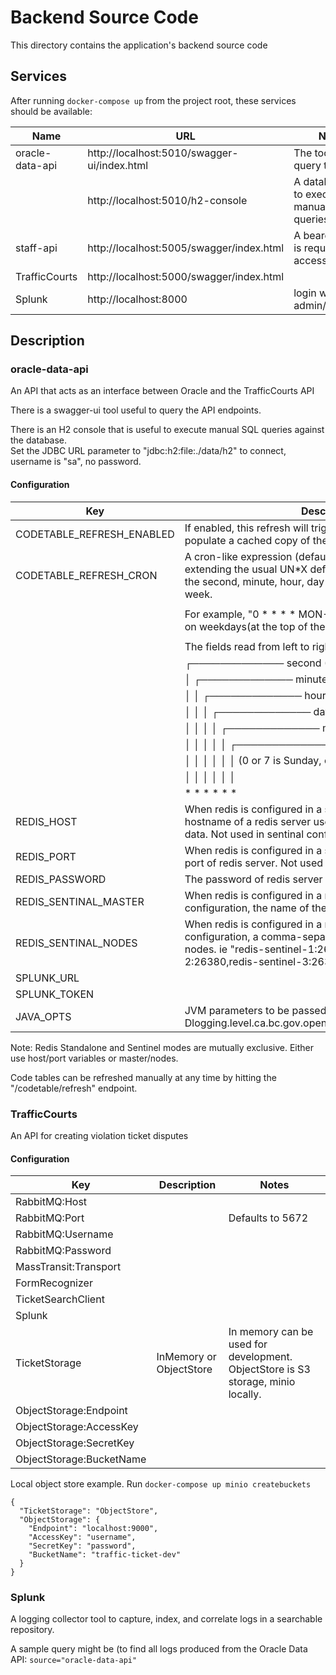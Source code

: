 # Backend Source Code

This directory contains the application's backend source code

## Services

After running `docker-compose up` from the project root, these services should be available:

| Name                  | URL                                          | Notes
| --------------------- | -------------------------------------------- | --------------------------------------------
| oracle-data-api       | http://localhost:5010/swagger-ui/index.html  | The tool to query the API
|                       | http://localhost:5010/h2-console             | A database tool to execute manual SQL queries
| staff-api             | http://localhost:5005/swagger/index.html     | A bearer token is required to access the api
| TrafficCourts         | http://localhost:5000/swagger/index.html     | 
| Splunk                | http://localhost:8000                        | login with admin/password

## Description

### oracle-data-api
An API that acts as an interface between Oracle and the TrafficCourts API 

There is a swagger-ui tool useful to query the API endpoints.

There is an H2 console that is useful to execute manual SQL queries against the database.  
Set the JDBC URL parameter to "jdbc:h2:file:./data/h2" to connect, username is "sa", no password.

#### Configuration

| Key                         | Description
| --------------------------- | ----------------------------------------------------------------------------------------
| CODETABLE_REFRESH_ENABLED   | If enabled, this refresh will trigger a pull from JUSTIN to populate a cached copy of the lookup data in redis.
| CODETABLE_REFRESH_CRON      | A cron-like expression (defaulting to once per day at 3am), extending the usual UN*X definition to include triggers on the second, minute, hour, day of month, month, and day of week. 
|                             | 
|                             | For example, "0 * * * * MON-FRI" means once per minute on weekdays(at the top of the minute - the 0th second). 
|                             | 
|                             | The fields read from left to right are interpreted as follows:
|                             |  ┌───────────── second (0-59)
|                             |  │ ┌───────────── minute (0 - 59)
|                             |  │ │ ┌───────────── hour (0 - 23)
|                             |  │ │ │ ┌───────────── day of the month (1 - 31)
|                             |  │ │ │ │ ┌───────────── month (1 - 12) (or JAN-DEC)
|                             |  │ │ │ │ │ ┌───────────── day of the week (0 - 7)
|                             |  │ │ │ │ │ │          (0 or 7 is Sunday, or MON-SUN)
|                             |  │ │ │ │ │ │
|                             |  * * * * * *
| REDIS_HOST                  | When redis is configured in a standalone configuration, the hostname of a redis server used to cache JUSTIN lookup data. Not used in sentinal configuration.
| REDIS_PORT                  | When redis is configured in a standalone configuration, the port of redis server. Not used in sentinal configuration.
| REDIS_PASSWORD              | The password of redis server (either configuration).
| REDIS_SENTINAL_MASTER       | When redis is configured in a master-slave-sentinel configuration, the name of the master node, ie. "mymaster"
| REDIS_SENTINAL_NODES        | When redis is configured in a master-slave-sentinel configuration, a comma-separated list of host:port sentinal nodes. ie "redis-sentinel-1:26379,redis-sentinel-2:26380,redis-sentinel-3:26381"
| SPLUNK_URL                  | 
| SPLUNK_TOKEN                | 
| JAVA_OPTS	                  | JVM parameters to be passed to the container. ie, "-Dlogging.level.ca.bc.gov.open.jag.tco.oracledataapi=DEBUG"

Note: Redis Standalone and Sentinel modes are mutually exclusive.  Either use host/port variables or master/nodes.

Code tables can be refreshed manually at any time by hitting the "/codetable/refresh" endpoint.

### TrafficCourts
An API for creating violation ticket disputes

#### Configuration

| Key                   | Description                                  | Notes
| --------------------- | -------------------------------------------- | --------------------------------------------
| RabbitMQ:Host         |                       | 
| RabbitMQ:Port         |                       | Defaults to 5672
| RabbitMQ:Username     |                       | 
| RabbitMQ:Password     |                       | 
| MassTransit:Transport |                       | 
| FormRecognizer        |                       | 
| TicketSearchClient    |                       | 
| Splunk                |                       | 
| TicketStorage         | InMemory or ObjectStore                      | In memory can be used for development. ObjectStore is S3 storage, minio locally.
| ObjectStorage:Endpoint |
| ObjectStorage:AccessKey |
| ObjectStorage:SecretKey |
| ObjectStorage:BucketName |

Local object store example. Run `docker-compose up minio createbuckets`

```
{
  "TicketStorage": "ObjectStore",
  "ObjectStorage": {
    "Endpoint": "localhost:9000",
    "AccessKey": "username",
    "SecretKey": "password",
    "BucketName": "traffic-ticket-dev"
  }
}
```

### Splunk
A logging collector tool to capture, index, and correlate logs in a searchable repository.

A sample query might be (to find all logs produced from the Oracle Data API:
`source="oracle-data-api"`

